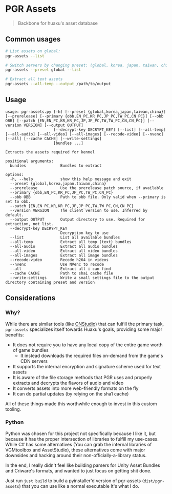 # PGR Assets
> Backbone for huaxu's asset database

## Common usages

```bash
# List assets on global:
pgr-assets --list

# Switch servers by changing preset: (global, korea, japan, taiwan, china)
pgr-assets --preset global --list

# Extract all text assets
pgr-assets --all-temp --output /path/to/output
```

## Usage

```
usage: pgr-assets.py [-h] [--preset {global,korea,japan,taiwan,china}] [--prerelease] [--primary {obb,EN_PC,KR_PC,JP_PC,TW_PC,CN_PC}] [--obb OBB] [--patch {EN,EN_PC,KR,KR_PC,JP,JP_PC,TW,TW_PC,CN,CN_PC}] [--version VERSION] [--output OUTPUT]
                     [--decrypt-key DECRYPT_KEY] [--list] [--all-temp] [--all-audio] [--all-video] [--all-images] [--recode-video] [--nvenc] [--all] [--cache CACHE] [--write-settings]
                     [bundles ...]

Extracts the assets required for kennel

positional arguments:
  bundles               Bundles to extract

options:
  -h, --help            show this help message and exit
  --preset {global,korea,japan,taiwan,china}
  --prerelease          Use the prerelease patch source, if available
  --primary {obb,EN_PC,KR_PC,JP_PC,TW_PC,CN_PC}
  --obb OBB             Path to obb file. Only valid when --primary is set to obb.
  --patch {EN,EN_PC,KR,KR_PC,JP,JP_PC,TW,TW_PC,CN,CN_PC}
  --version VERSION     The client version to use. Inferred by default.
  --output OUTPUT       Output directory to use. Required for extraction, not list.
  --decrypt-key DECRYPT_KEY
                        Decryption key to use
  --list                List all available bundles
  --all-temp            Extract all temp (text) bundles
  --all-audio           Extract all audio bundles
  --all-video           Extract all video bundles
  --all-images          Extract all image bundles
  --recode-video        Recode h264 in videos
  --nvenc               Use NVenc to recode
  --all                 Extract all i can find
  --cache CACHE         Path to sha1 cache file
  --write-settings      Write a small settings file to the output directory containing preset and version

```

## Considerations

### Why?

While there are similar tools (like [CNStudio](https://github.com/Razmoth/CNStudio)) that can fulfill the primary task, 
`pgr-assets` specializes itself towards Huaxu's goals, providing some major benefits:

- It does not require you to have any local copy of the entire game worth of game bundles 
  - It instead downloads the required files on-demand from the game's CDN servers
- It supports the internal encryption and signature scheme used for text assets
- It is aware of the file storage methods that PGR uses and properly extracts and decrypts
  the flavors of audio and video
- It converts assets into more web-friendly formats on the fly
- It can do partial updates (by relying on the sha1 cache)

All of these things made this worthwhile enough to invest in this custom tooling. 

### Python

Python was chosen for this project not specifically because I like it, but because it has the
proper intersection of libraries to fulfill my use-cases. While C# has some alternatives 
(You can grab the internal libraries of VGMtoolbox and AssetStudio),
these alternatives come with major downsides and hacking around their non-officially-a-library status.

In the end, I really didn't feel like building parsers for Unity Asset Bundles and Criware's formats,
and wanted to just focus on getting shit done.

Just run `just build` to build a pyinstaller'd version of pgr-assets (`dist/pgr-assets`) that you can use like a normal executable
It's what I do.


